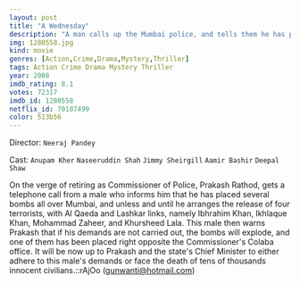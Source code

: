 ```yaml
---
layout: post
title: "A Wednesday"
description: "A man calls up the Mumbai police, and tells them he has placed five different bombs in the city -- all set to go off in some time. He wants four terrorists in exchange. Does he get them? Who is behind it all? What's his motive? Is there more than meets the eye?.."
img: 1280558.jpg
kind: movie
genres: [Action,Crime,Drama,Mystery,Thriller]
tags: Action Crime Drama Mystery Thriller 
year: 2008
imdb_rating: 8.1
votes: 72317
imdb_id: 1280558
netflix_id: 70107499
color: 513b56
---
```

Director: `Neeraj Pandey`  

Cast: `Anupam Kher` `Naseeruddin Shah` `Jimmy Sheirgill` `Aamir Bashir` `Deepal Shaw` 

On the verge of retiring as Commissioner of Police, Prakash Rathod, gets a telephone call from a male who informs him that he has placed several bombs all over Mumbai, and unless and until he arranges the release of four terrorists, with Al Qaeda and Lashkar links, namely Ibhrahim Khan, Ikhlaque Khan, Mohammad Zaheer, and Khursheed Lala. This male then warns Prakash that if his demands are not carried out, the bombs will explode, and one of them has been placed right opposite the Commissioner's Colaba office. It will be now up to Prakash and the state's Chief Minister to either adhere to this male's demands or face the death of tens of thousands innocent civilians.::rAjOo (gunwanti@hotmail.com)